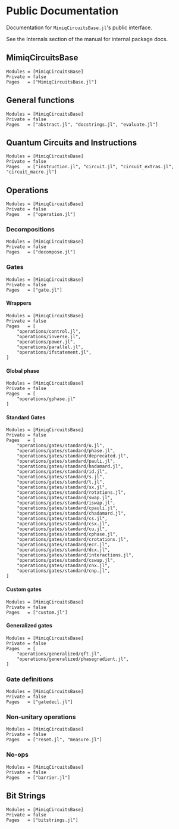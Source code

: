 # Public Documentation

Documentation for `MimiqCircuitsBase.jl`'s public interface.

See the Internals section of the manual for internal package docs.

## MimiqCircuitsBase

```@autodocs
Modules = [MimiqCircuitsBase]
Private = false
Pages   = ["MimiqCircuitsBase.jl"]
```

## General functions

```@autodocs
Modules = [MimiqCircuitsBase]
Private = false
Pages   = ["abstract.jl", "docstrings.jl", "evaluate.jl"]
```

## Quantum Circuits and Instructions

```@autodocs
Modules = [MimiqCircuitsBase]
Private = false
Pages   = ["instruction.jl", "circuit.jl", "circuit_extras.jl", "circuit_macro.jl"]
```

## Operations

```@autodocs
Modules = [MimiqCircuitsBase]
Private = false
Pages   = ["operation.jl"]
```

### Decompositions

```@autodocs
Modules = [MimiqCircuitsBase]
Private = false
Pages   = ["decompose.jl"]
```

### Gates

```@autodocs
Modules = [MimiqCircuitsBase]
Private = false
Pages   = ["gate.jl"]
```

#### Wrappers

```@autodocs
Modules = [MimiqCircuitsBase]
Private = false
Pages   = [
    "operations/control.jl",
    "operations/inverse.jl",
    "operations/power.jl",
    "operations/parallel.jl",
    "operations/ifstatement.jl",
]
```

#### Global phase

```@autodocs
Modules = [MimiqCircuitsBase]
Private = false
Pages   = [
    "operations/gphase.jl"
]
```

#### Standard Gates

```@autodocs
Modules = [MimiqCircuitsBase]
Private = false
Pages   = [
    "operations/gates/standard/u.jl",
    "operations/gates/standard/phase.jl",
    "operations/gates/standard/deprecated.jl",
    "operations/gates/standard/pauli.jl",
    "operations/gates/standard/hadamard.jl",
    "operations/gates/standard/id.jl",
    "operations/gates/standard/s.jl",
    "operations/gates/standard/t.jl",
    "operations/gates/standard/sx.jl",
    "operations/gates/standard/rotations.jl",
    "operations/gates/standard/swap.jl",
    "operations/gates/standard/iswap.jl",
    "operations/gates/standard/cpauli.jl",
    "operations/gates/standard/chadamard.jl",
    "operations/gates/standard/cs.jl",
    "operations/gates/standard/csx.jl",
    "operations/gates/standard/cu.jl",
    "operations/gates/standard/cphase.jl",
    "operations/gates/standard/crotations.jl",
    "operations/gates/standard/ecr.jl",
    "operations/gates/standard/dcx.jl",
    "operations/gates/standard/interactions.jl",
    "operations/gates/standard/cswap.jl",
    "operations/gates/standard/cnx.jl",
    "operations/gates/standard/cnp.jl",
]
```

#### Custom gates

```@autodocs
Modules = [MimiqCircuitsBase]
Private = false
Pages   = ["custom.jl"]
```

#### Generalized gates

```@autodocs
Modules = [MimiqCircuitsBase]
Private = false
Pages   = [
    "operations/generalized/qft.jl",
    "operations/generalized/phasegradient.jl",
]
```

### Gate definitions

```@autodocs
Modules = [MimiqCircuitsBase]
Private = false
Pages   = ["gatedecl.jl"]
```

### Non-unitary operations

```@autodocs
Modules = [MimiqCircuitsBase]
Private = false
Pages   = ["reset.jl", "measure.jl"]
```

### No-ops

```@autodocs
Modules = [MimiqCircuitsBase]
Private = false
Pages   = ["barrier.jl"]
```

## Bit Strings

```@autodocs
Modules = [MimiqCircuitsBase]
Private = false
Pages   = ["bitstrings.jl"]
```

